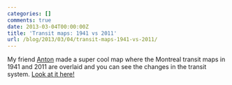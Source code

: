 ```yaml
---
categories: []
comments: true
date: 2013-03-04T00:00:00Z
title: 'Transit maps: 1941 vs 2011'
url: /blog/2013/03/04/transit-maps-1941-vs-2011/
---
```


My friend [Anton](http://www.cat-bus.com/) made a super cool map where the
Montreal transit maps in 1941 and 2011 are overlaid and you can see the changes
in the transit system. 
[Look at it here!](http://www.cat-bus.com/2013/03/explore-two-montreal-transit-maps-70-years-apart/)
